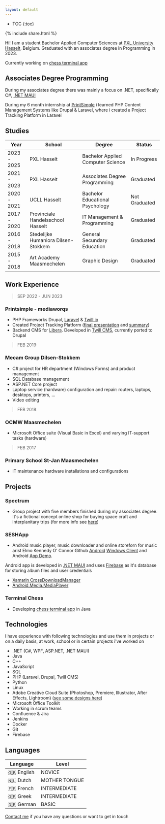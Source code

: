 ```yaml
---
layout: default
---
```


* TOC
{:toc}

{% include share.html %}

Hi! I am a student Bachelor Applied Computer Sciences at [PXL University Hasselt](https://www.pxl.be/), Belgium. Graduated with an associates degree in Programming in 2023.

Currently working on [chess terminal app](https://github.com/toonvank/terminalChessJava)

## Associates Degree Programming

During my associates degree there was mainly a focus on .NET, specifically C#, [.NET MAUI](https://learn.microsoft.com/en-us/dotnet/maui/what-is-maui)

During my 6 month internship at [PrintSimple](https://www.printsimple.eu/) i learned PHP Content Management Systems like Drupal & Laravel, where i created a Project Tracking Platform in Laravel

## Studies

Year | School                                 | Degree | Status
-----|----------------------------------------|--------|--------
2023 - 2025 | PXL Hasselt                            | Bachelor Applied Computer Science| In Progress
2021 - 2023 | PXL Hasselt                            | Associates Degree Programming| Graduated
2020 - 2021 | UCLL Hasselt                            | Bachelor Educational Psychology | Not Graduated
2017 - 2020 | Provinciale Handelsschool Hasselt      | IT Management & Programming | Graduated
2016 - 2018 | Stedelijke Humaniora Dilsen-Stokkem    | General Secundary Education | Graduated
2015 - 2018 | Art Academy Maasmechelen | Graphic Design | Graduated

## Work Experience

> SEP 2022 - JUN 2023
### Printsimple - mediaworqs
* PHP Frameworks Drupal, [Laravel](https://www.laravel.com) & [Twill.io](https://twillcms.com)
* Created Project Tracking Platform ([final presentation](/presentationMedia.pdf) and [summary](/samenvatting_Engels.pdf))
* Backend CMS for [Libera](https://www.libera.be). Developed in [Twill CMS](https://twillcms.com/), currently ported to Drupal

> FEB 2019
### Mecam Group Dilsen-Stokkem  
* C# project for HR department (Windows Forms) and product management
* SQL Database management
* ASP.NET Core project
* Laptop service (hardware) configuration and repair: routers, laptops, desktops, printers, ...
* Video editing

> FEB 2018
### OCMW Maasmechelen
* Microsoft Office suite (Visual Basic in Excel) and varying IT-support tasks (hardware)

> FEB 2017
### Primary School St-Jan Maasmechelen 
* IT maintenance hardware installations and configurations

## Projects
### Spectrum
* Group project with five members finished during my associates degree. It's a fictional concept online shop for buying space craft and interplanitary trips (for more info see [here](/wpl2Logboek.pdf))

### SESHApp
* Android music player, music downloader and online storeforn for music arist Elmo Kennedy O' Connor Github [Android](https://github.com/toonvank/2022SeshApp.git) [Windows Client](https://github.com/toonvank/BoneAlbumDownloaderWindows) and Android [App Demo](https://youtu.be/-TMKff5HjkA).

Android app is developed in [.NET MAUI](https://learn.microsoft.com/en-us/dotnet/maui/what-is-maui) and uses [Firebase](https://firebase.google.com) as it's database for storing album files and user credentials

* [Xamarin CrossDownloadManager](https://github.com/SimonSimCity/Xamarin-CrossDownloadManager)
* [Android.Media.MediaPlayer](https://developer.android.com/reference/android/media/MediaPlayer) 

### Terminal Chess
- Developing [chess terminal app](https://github.com/toonvank/terminalChessJava) in Java

## Technologies
I have experience with following technologies and use them in projects or on a daily basis, at work, school or in certain projects i've worked on

* .NET (C#, WPF, ASP.NET, .NET MAUI)
* Java
* C++
* JavaScript
* SQL
* PHP (Laravel, Drupal, Twill CMS)
* Python
* Linux
* Adobe Creative Cloud Suite (Photoshop, Premiere, Illustrator, After Effects, Lightroom) ([see some designs here](/design))
* Microsoft Office Toolkit
* Working in scrum teams
* Confluence & Jira
* Jenkins
* Docker
* Git
* Firebase

## Languages

Language | Level
-----|----------------------------------------
🇬🇧 English | NOVICE       
🇳🇱 Dutch | MOTHER TONGUE
🇫🇷 French | INTERMEDIATE
🇬🇷 Greek | INTERMEDIATE
🇩🇪 German | BASIC

[Contact me](/contact) if you have any questions or want to get in touch
